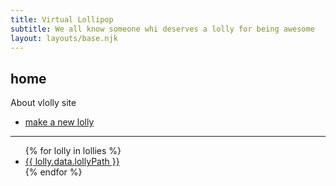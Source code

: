 ```yaml
---
title: Virtual Lollipop
subtitle: We all know someone whi deserves a lolly for being awesome
layout: layouts/base.njk
---
```



## home

About vlolly site

- [make a new lolly](/create)

<hr />

<ul>
{% for lolly in lollies %}
<li><a href="/lolly/{{ lolly.data.lollyPath }}">{{ lolly.data.lollyPath }}</a></li>
{% endfor %}
</ul>
